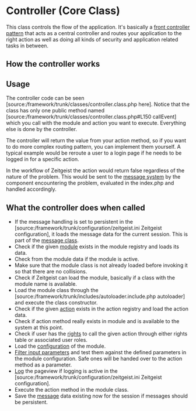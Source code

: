 # Controller (Core Class) #

This class controls the flow of the application. It's basically a [front controller pattern](http://en.wikipedia.org/wiki/Front_Controller_pattern) that acts as a central controller and routes your application to the right action as well as doing all kinds of security and application related tasks in between.

## How the controller works ##

## Usage ##

The controller code can be seen [source:/framework/trunk/classes/controller.class.php here]. Notice that the class has only one public method named [source:/framework/trunk/classes/controller.class.php#L150 callEvent] which you call with the module and action you want to execute. Everything else is done by the controller.

The controller will return the value from your action method, so if you want to do more complex routing pattern, you can implement them yourself. A typical example would be reroute a user to a login page if he needs to be logged in for a specific action.

In the workflow of Zeitgeist the action would return false regardless of the nature of the problem. This would be sent to the [message system](ClassMessages.md) by the component encountering the problem, evaluated in the index.php and handled accordingly.

## What the controller does when called ##

  * If the message handling is set to persistent in the [source:/framework/trunk/configuration/zeitgeist.ini Zeitgeist configuration], it loads the message data for the current session. This is part of the [message class](ClassMessages.md).
  * Check if the given [module](ZeitgeistModules.md) exists in the module registry and loads its data.
  * Check from the module data if the module is active.
  * Make sure that the module class is not already loaded before invoking it so that there are no collisions.
  * Check if Zeitgeist can load the module, basically if a class with the module name is available.
  * Load the module class through the [source:/framework/trunk/includes/autoloader.include.php autoloader] and execute the class constructor.
  * Check if the given [action](ZeitgeistActions.md) exists in the action registry and load the action data.
  * Check if action method really exists in module and is available to the system at this point.
  * Check if user has the [rights](ClassUserrights.md) to call the given action through either rights table or associated user roles.
  * Load the [configuration](ClassConfiguration.md) of the module.
  * [Filter input parameters](ClassParameters.md) and test them against the defined parameters in the module configuration. Safe ones will be handed over to the action method as a parameter.
  * [Log](ClassActionlog.md) the pageview if logging is active in the [source:/framework/trunk/configuration/zeitgeist.ini Zeitgeist configuration].
  * Execute the action method in the module class.
  * Save the [message](ClassMessages.md) data existing now for the session if messages should be persistent.